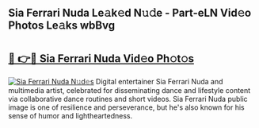 ## Sia Ferrari Nuda Le𝚊k𝚎d N𝚞𝚍e - Part-eLN Vid𝚎o Photos Le𝚊ks wbBvg

# <h2><a href="http://fbbo5zf.evod.top/?m=Sia+Ferrari+Nuda">🔗 👉🔴 Sia Ferrari Nuda Vid𝚎o Ph𝚘t𝚘s</a></h2>

[![Sia Ferrari Nuda N𝚞d𝚎s](https://i.imgur.com/8V9OHl7.gif)](http://fbbo5zf.evod.top/?m=Sia+Ferrari+Nuda)
Digital entertainer Sia Ferrari Nuda and multimedia artist, celebrated for disseminating dance and lifestyle content via collaborative dance routines and short videos. Sia Ferrari Nuda public image is one of resilience and perseverance, but he's also known for his sense of humor and lightheartedness. 

